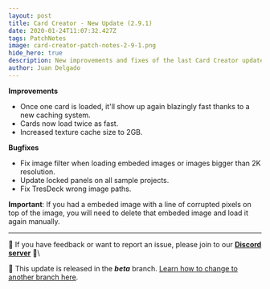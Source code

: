 ```yaml
---
layout: post
title: Card Creator - New Update (2.9.1)
date: 2020-01-24T11:07:32.427Z
tags: PatchNotes
image: card-creator-patch-notes-2-9-1.png
hide_hero: true
description: New improvements and fixes of the last Card Creator update!
author: Juan Delgado
---
```


**Improvements**

* Once one card is loaded, it'll show up again blazingly fast thanks to a new caching system.
* Cards now load twice as fast.
* Increased texture cache size to 2GB.



**Bugfixes**

* Fix image filter when loading embeded images or images bigger than 2K resolution.
* Update locked panels on all sample projects.
* Fix TresDeck wrong image paths.


**Important**: If you had a embeded image with a line of corrupted pixels on top of the image, you will need to delete that embeded image and load it again manually.

---

📌 If you have feedback or want to report an issue, please join to our **[Discord server](http://discord.gg/pixelatto)** 💬\

📌 This update is released in the ***beta*** branch. [Learn how to change to another branch here](/blog/beta-and-legacy-versions).